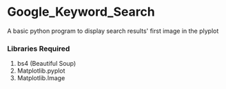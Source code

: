 # Google_Keyword_Search
A basic python program to display search results' first image in the plyplot

### Libraries Required
1. bs4 (Beautiful Soup)
2. Matplotlib.pyplot
3. Matplotlib.Image
